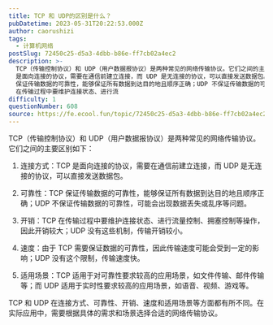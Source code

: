 ```yaml
---
title: TCP 和 UDP的区别是什么？
pubDatetime: 2023-05-31T20:22:53.000Z
author: caorushizi
tags:
  - 计算机网络
postSlug: 72450c25-d5a3-4dbb-b86e-ff7cb02a4ec2
description: >-
  TCP（传输控制协议）和 UDP（用户数据报协议）是两种常见的网络传输协议。它们之间的主要区别如下： 连接方式：TCP
  是面向连接的协议，需要在通信前建立连接，而 UDP 是无连接的协议，可以直接发送数据包。 可靠性：TCP
  保证传输数据的可靠性，能够保证所有数据到达目的地且顺序正确；UDP 不保证传输数据的可靠性，可能会出现数据丢失或乱序等问题。 开销：TCP
  在传输过程中要维护连接状态、进行流
difficulty: 1
questionNumber: 608
source: https://fe.ecool.fun/topic/72450c25-d5a3-4dbb-b86e-ff7cb02a4ec2
---
```


TCP（传输控制协议）和 UDP（用户数据报协议）是两种常见的网络传输协议。它们之间的主要区别如下：

1. 连接方式：TCP 是面向连接的协议，需要在通信前建立连接，而 UDP 是无连接的协议，可以直接发送数据包。

2. 可靠性：TCP 保证传输数据的可靠性，能够保证所有数据到达目的地且顺序正确；UDP 不保证传输数据的可靠性，可能会出现数据丢失或乱序等问题。

3. 开销：TCP 在传输过程中要维护连接状态、进行流量控制、拥塞控制等操作，因此开销较大；UDP 没有这些机制，传输开销较小。

4. 速度：由于 TCP 需要保证数据的可靠性，因此传输速度可能会受到一定的影响；UDP 没有这个限制，传输速度快。

5. 适用场景：TCP 适用于对可靠性要求较高的应用场景，如文件传输、邮件传输等；而 UDP 适用于实时性要求较高的应用场景，如语音、视频、游戏等。

TCP 和 UDP 在连接方式、可靠性、开销、速度和适用场景等方面都有所不同。在实际应用中，需要根据具体的需求和场景选择合适的网络传输协议。

